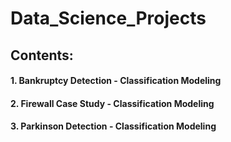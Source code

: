 # Data_Science_Projects

## Contents:

#### 1. Bankruptcy Detection - Classification Modeling
#### 2. Firewall Case Study - Classification Modeling
#### 3. Parkinson Detection - Classification Modeling
